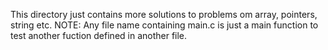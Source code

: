 This directory just contains more solutions to problems om array, pointers, string etc.
NOTE: Any file name containing main.c is just a main function to test another fuction defined in another file.
